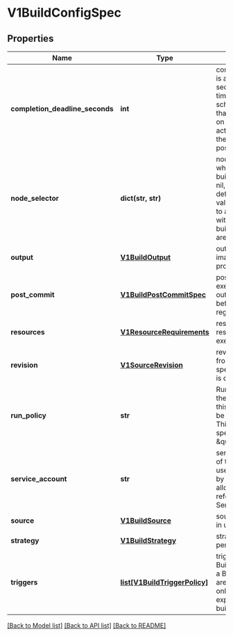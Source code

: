 # V1BuildConfigSpec

## Properties
Name | Type | Description | Notes
------------ | ------------- | ------------- | -------------
**completion_deadline_seconds** | **int** | completionDeadlineSeconds is an optional duration in seconds, counted from the time when a build pod gets scheduled in the system, that the build may be active on a node before the system actively tries to terminate the build; value must be positive integer | [optional] 
**node_selector** | **dict(str, str)** | nodeSelector is a selector which must be true for the build pod to fit on a node If nil, it can be overridden by default build nodeselector values for the cluster. If set to an empty map or a map with any values, default build nodeselector values are ignored. | 
**output** | [**V1BuildOutput**](V1BuildOutput.md) | output describes the Docker image the Strategy should produce. | [optional] 
**post_commit** | [**V1BuildPostCommitSpec**](V1BuildPostCommitSpec.md) | postCommit is a build hook executed after the build output image is committed, before it is pushed to a registry. | [optional] 
**resources** | [**V1ResourceRequirements**](V1ResourceRequirements.md) | resources computes resource requirements to execute the build. | [optional] 
**revision** | [**V1SourceRevision**](V1SourceRevision.md) | revision is the information from the source for a specific repo snapshot. This is optional. | [optional] 
**run_policy** | **str** | RunPolicy describes how the new build created from this build configuration will be scheduled for execution. This is optional, if not specified we default to \&quot;Serial\&quot;. | [optional] 
**service_account** | **str** | serviceAccount is the name of the ServiceAccount to use to run the pod created by this build. The pod will be allowed to use secrets referenced by the ServiceAccount | [optional] 
**source** | [**V1BuildSource**](V1BuildSource.md) | source describes the SCM in use. | [optional] 
**strategy** | [**V1BuildStrategy**](V1BuildStrategy.md) | strategy defines how to perform a build. | 
**triggers** | [**list[V1BuildTriggerPolicy]**](V1BuildTriggerPolicy.md) | triggers determine how new Builds can be launched from a BuildConfig. If no triggers are defined, a new build can only occur as a result of an explicit kubernetes.client build creation. | 

[[Back to Model list]](../README.md#documentation-for-models) [[Back to API list]](../README.md#documentation-for-api-endpoints) [[Back to README]](../README.md)


